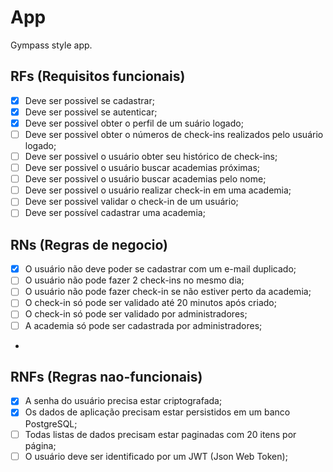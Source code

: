 # App

Gympass style app.

## RFs (Requisitos funcionais)

-[x] Deve ser possivel se cadastrar;
-[x] Deve ser possivel se autenticar;
-[x] Deve ser possivel obter o perfil de um suário logado;
-[ ] Deve ser possivel obter o números de check-ins realizados pelo usuário logado;
-[ ] Deve ser possivel o usuário obter seu histórico de check-ins;
-[ ] Deve ser possivel o usuário buscar academias próximas;
-[ ] Deve ser possivel o usuário buscar academias pelo nome;
-[ ] Deve ser possivel o usuário realizar check-in em uma academia;
-[ ] Deve ser possivel validar o check-in de um usuário;
-[ ] Deve ser possível cadastrar uma academia;

## RNs (Regras de negocio)

-[x] O usuário não deve poder se cadastrar com um e-mail duplicado;
-[ ] O usuário não pode fazer 2 check-ins no mesmo dia;
-[ ] O usuário não pode fazer check-in se não estiver perto da academia;
-[ ] O check-in só pode ser validado até 20 minutos após criado;
-[ ] O check-in só pode ser validado por administradores;
-[ ] A academia só pode ser cadastrada por administradores;

-

## RNFs (Regras nao-funcionais)

-[x] A senha do usuário precisa estar criptografada;
-[x] Os dados de aplicação precisam estar persistidos em um banco PostgreSQL;
-[ ] Todas listas de dados precisam estar paginadas com 20 itens por página;
-[ ] O usuário deve ser identificado por um JWT (Json Web Token);
